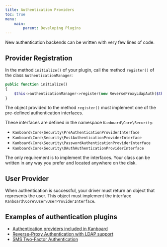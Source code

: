 ```yaml
---
title: Authentication Providers
toc: true
menu:
    main:
        parent: Developing Plugins
---
```


New authentication backends can be written with very few lines of code.

Provider Registration
---------------------

In the method `initialize()` of your plugin, call the method `register()` of the class `AuthenticationManager`:

```php
public function initialize()
{
    $this->authenticationManager->register(new ReverseProxyLdapAuth($this->container));
}
```

The object provided to the method `register()` must implement one of the pre-defined authentication interfaces.

These interfaces are defined in the namespace `Kanboard\Core\Security`:

- `Kanboard\Core\Security\PreAuthenticationProviderInterface`
- `Kanboard\Core\Security\PostAuthenticationProviderInterface`
- `Kanboard\Core\Security\PasswordAuthenticationProviderInterface`
- `Kanboard\Core\Security\OAuthAuthenticationProviderInterface`

The only requirement is to implement the interfaces. Your class can be written in any way you prefer and located anywhere on the disk.

User Provider
-------------

When authentication is successful, your driver must return an object that represents the user. This object must implement the interface `Kanboard\Core\User\UserProviderInterface`.

Examples of authentication plugins
-----------------------------------

- [Authentication providers included in Kanboard](https://github.com/kanboard/kanboard/tree/master/app/Auth)
- [Reverse-Proxy Authentication with LDAP support](https://github.com/kanboard/plugin-reverse-proxy-ldap)
- [SMS Two-Factor Authentication](https://github.com/kanboard/plugin-sms-2fa)
